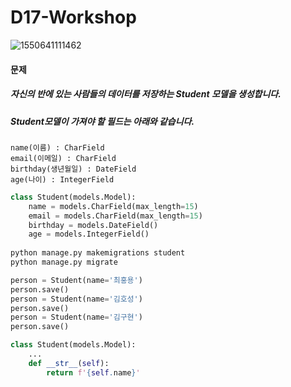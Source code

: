 # D17-Workshop

![1550641111462](C:\Users\student\AppData\Roaming\Typora\typora-user-images\1550641111462.png)



#### 문제

##### 자신의 반에 있는 사람들의 데이터를 저장하는 Student 모델을 생성합니다.

##### Student모델이 가져야 할 필드는 아래와 같습니다.

```
name(이름) : CharField
email(이메일) : CharField
birthday(생년월일) : DateField
age(나이) : IntegerField
```

```python
class Student(models.Model):
    name = models.CharField(max_length=15)
    email = models.CharField(max_length=15)
    birthday = models.DateField()
    age = models.IntegerField()
    
python manage.py makemigrations student
python manage.py migrate

person = Student(name='최홍용')
person.save()
person = Student(name='김호성')
person.save()
person = Student(name='김구현')
person.save()

class Student(models.Model):
    ...
    def __str__(self):
        return f'{self.name}'
```

